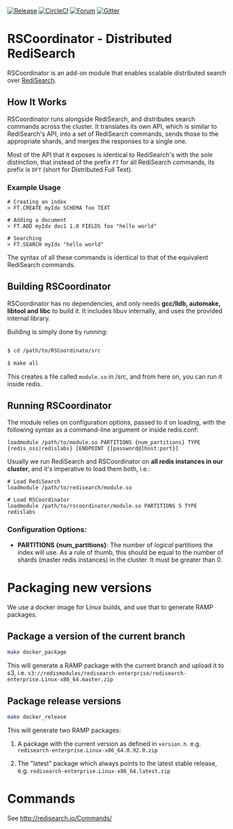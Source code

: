 [![Release](https://img.shields.io/github/v/release/RedisLabsModules/RSCoordinator.svg?sort=semver)](https://github.com/RedisLabsModules/RSCoordinator/releases)
[![CircleCI](https://circleci.com/gh/RedisLabsModules/RSCoordinator.svg?style=svg&circle-token=4efb4a933bf11a44c122d33d68cda6b8b4163e15)](https://circleci.com/gh/RedisLabsModules/RSCoordinator)
[![Forum](https://img.shields.io/badge/Forum-RediSearch-blue)](https://forum.redislabs.com/c/modules/redisearch/)
[![Gitter](https://badges.gitter.im/RedisLabs/RediSearch.svg)](https://gitter.im/RedisLabs/RediSearch?utm_source=badge&utm_medium=badge&utm_campaign=pr-badge)

# RSCoordinator - Distributed RediSearch

RSCoordinator is an add-on module that enables scalable distributed search over [RediSearch](http://redisearch.io).

## How It Works

RSCoordinator runs alongside RediSearch, and distributes search commands across the cluster. 
It translates its own API, which is similar to RediSearch's API, into a set of RediSearch commands, sends those to the appropriate shards,
and merges the responses to a single one. 

Most of the API that it exposes is identical to RediSearch's with the sole distinction, that instead of the prefix `FT` for all RediSearch commands, its prefix is `DFT` (short for Distributed Full Text).

### Example Usage

```
# Creating an index
> FT.CREATE myIdx SCHEMA foo TEXT 

# Adding a document
> FT.ADD myIdx doc1 1.0 FIELDS foo "hello world"

# Searching
> FT.SEARCH myIdx "hello world"
```

The syntax of all these commands is identical to that of the equivalent RediSearch commands.

## Building RSCoordinator

RSCoordinator has no dependencies, and only needs **gcc/lldb, automake, libtool and libc** to build it. It includes libuv internally, and uses the provided internal library.

Building is simply done by running:

```sh

$ cd /path/to/RSCoordinato/src

$ make all

```

This creates a file called `module.so` in /src, and from here on, you can run it inside redis.

## Running RSCoordinator

The module relies on configuration options, passed to it on loading, with the following syntax as a command-line argument or inside redis.conf:

```
loadmodule /path/to/module.so PARTITIONS {num_partitions} TYPE {redis_oss|redislabs} [ENDPOINT {[password@]host:port}]
```

Usually we run RediSearch and RSCoordinator on **all redis instances in our cluster**, and it's imperative to load them both, i.e.:

```
# Load RediSearch
loadmodule /path/to/redisearch/module.so 

# Load RSCoordinator
loadmodule /path/to/rscoordinator/module.so PARTITIONS 5 TYPE redislabs
```

### Configuration Options:

- **PARTITIONS {num_partitions}**: The number of *logical* partitions the index will use. As a rule of thumb, this should be equal to the number of shards (master redis instances) in the cluster. It must be greater than 0.

# Packaging new versions

We use a docker image for Linux builds, and use that to generate RAMP packages. 

## Package a version of the current branch

```sh
make docker_package
```

This will generate a RAMP package with the current branch and upload it to s3, i.e. `s3://redismodules/redisearch-enterprise/redisearch-enterprise.Linux-x86_64.master.zip`

## Package release versions


```sh
make docker_release
```

This will generate two RAMP packages:

1. A package with the current version as defined in `version.h`. e.g. `redisearch-enterprise.Linux-x86_64.0.92.0.zip`

2. The "latest" package which always points to the latest stable release, e.g. `redisearch-enterprise.Linux-x86_64.latest.zip`


# Commands

See http://redisearch.io/Commands/
